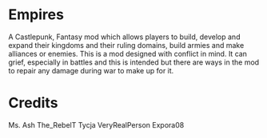 # Empires
A Castlepunk, Fantasy mod which allows players to build, develop and expand their kingdoms and their ruling domains, build armies and make alliances or enemies. This is a mod designed with conflict in mind. It can grief, especially in battles and this is intended but there are ways in the mod to repair any damage during war to make up for it.

# Credits
Ms. Ash
The_RebelT
Tycja
VeryRealPerson
Expora08
